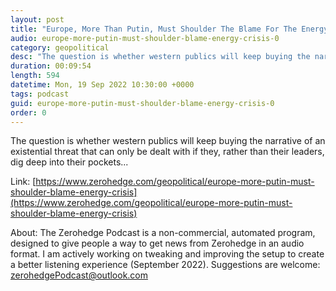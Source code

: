 ```yaml
---
layout: post
title: "Europe, More Than Putin, Must Shoulder The Blame For The Energy Crisis"
audio: europe-more-putin-must-shoulder-blame-energy-crisis-0
category: geopolitical
desc: "The question is whether western publics will keep buying the narrative of an existential threat that can only be dealt with if they, rather than their leaders, dig deep into their pockets..."
duration: 00:09:54
length: 594
datetime: Mon, 19 Sep 2022 10:30:00 +0000
tags: podcast
guid: europe-more-putin-must-shoulder-blame-energy-crisis-0
order: 0
---
```

The question is whether western publics will keep buying the narrative of an existential threat that can only be dealt with if they, rather than their leaders, dig deep into their pockets...

Link: [https://www.zerohedge.com/geopolitical/europe-more-putin-must-shoulder-blame-energy-crisis](https://www.zerohedge.com/geopolitical/europe-more-putin-must-shoulder-blame-energy-crisis)

About: The Zerohedge Podcast is a non-commercial, automated program, designed to give people a way to get news from Zerohedge in an audio format.  I am actively working on tweaking and improving the setup to create a better listening experience (September 2022).  Suggestions are welcome: [zerohedgePodcast@outlook.com](mailto:zerohedgePodcast@outlook.com)